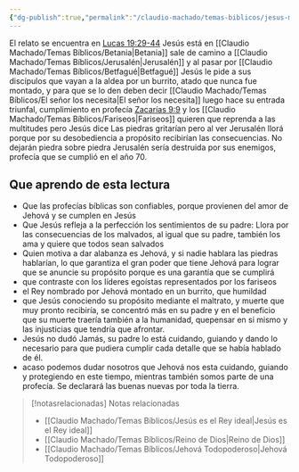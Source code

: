 ```yaml
---
{"dg-publish":true,"permalink":"/claudio-machado/temas-biblicos/jesus-monta-en-un-burrito-9-de-nisan/","title":"Entrada Triunfal en un burrito","tags":["Jesús","Rey"]}
---
```


El relato se encuentra en [Lucas 19:29-44](https://wol.jw.org/es/wol/b/r4/lp-s/nwtsty/42/19#v=42:19:29-42:19:44) Jesús está en [[Claudio Machado/Temas Bíblicos/Betania\|Betania]] sale de camino a [[Claudio Machado/Temas Bíblicos/Jerusalén\|Jerusalén]] y al pasar por [[Claudio Machado/Temas Bíblicos/Betfagué\|Betfagué]] Jesús le pide a sus discípulos que vayan a la aldea por un burrito, atado que nunca fue montado, y para que se lo den deben decir [[Claudio Machado/Temas Bíblicos/El señor los necesita\|El señor los necesita]] luego hace su entrada triunfal, cumplimiento en  profecía [Zacarías 9:9](https://wol.jw.org/es/wol/bc/r4/lp-s/1102014702/5/0) y los [[Claudio Machado/Temas Bíblicos/Fariseos\|Fariseos]]  quieren que reprenda a las multitudes pero Jesús dice Las piedras gritarían pero al ver Jerusalén llorá porque por su desobediencia a propósito recibirían las consecuencias. No dejarán piedra sobre piedra Jerusalén sería destruida por sus enemigos, profecía que se cumplió en el año 70.

## Que aprendo de esta lectura 

- Que las profecías bíblicas son confiables, porque provienen del amor de Jehová y se cumplen en Jesús 
- Que Jesús refleja a la perfección los sentimientos de su padre: Llora por las consecuencias de los malvados, al igual que su padre, también los ama y quiere que todos sean salvados
- Quien motiva a dar alabanza es Jehová, y si nadie hablara las piedras hablarían, lo que garantiza el gran poder que tiene Jehová para lograr que se anuncie su propósito porque es una garantía que se cumplirá
- que contraste con los líderes egoístas representados por los fariseos 
- el Rey nombrado por Jehová montado en un burrito, que humildad 
- que Jesús conociendo su propósito mediante el maltrato, y muerte que muy pronto recibiría, se concentró más en su padre y en el beneficio que su muerte traería también a la humanidad, quepensar en si mismo y las injusticias que tendría que afrontar. 
- Jesús no dudó Jamás, su padre lo está cuidando, guiando y dando lo necesario para que pudiera cumplir cada detalle que se había hablado de él.
- acaso podemos dudar nosotros que Jehová nos esta cuidando, guiando y protegiendo en este tiempo, mientras también somos parte de una profecía. Se declarará las buenas nuevas por toda la tierra.


> [!notasrelacionadas] Notas relacionadas
> - [[Claudio Machado/Temas Bíblicos/Jesús es el Rey ideal\|Jesús es el Rey ideal]]
> - [[Claudio Machado/Temas Bíblicos/Reino de Dios\|Reino de Dios]]
> - [[Claudio Machado/Temas Bíblicos/Jehová Todopoderoso\|Jehová Todopoderoso]]

